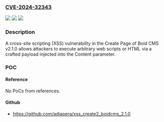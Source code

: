 ### [CVE-2024-32343](https://cve.mitre.org/cgi-bin/cvename.cgi?name=CVE-2024-32343)
![](https://img.shields.io/static/v1?label=Product&message=n%2Fa&color=blue)
![](https://img.shields.io/static/v1?label=Version&message=n%2Fa&color=blue)
![](https://img.shields.io/static/v1?label=Vulnerability&message=n%2Fa&color=brighgreen)

### Description

A cross-site scripting (XSS) vulnerability in the Create Page of Boid CMS v2.1.0 allows attackers to execute arbitrary web scripts or HTML via a crafted payload injected into the Content parameter.

### POC

#### Reference
No PoCs from references.

#### Github
- https://github.com/adiapera/xss_create2_boidcms_2.1.0

